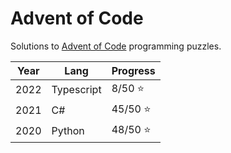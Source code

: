 # Advent of Code

Solutions to [Advent of Code](https://adventofcode.com/) programming puzzles.

Year | Lang       | Progress
-----|------------|---------
2022 | Typescript | 8/50 :star:
2021 | C#         | 45/50 :star:
2020 | Python     | 48/50 :star:
